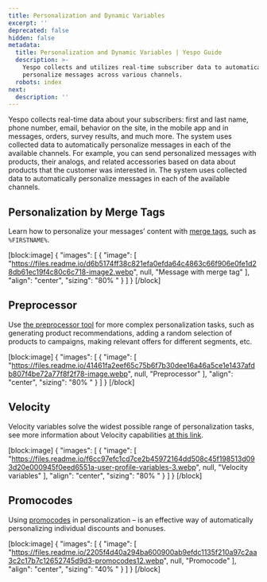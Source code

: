```yaml
---
title: Personalization and Dynamic Variables
excerpt: ''
deprecated: false
hidden: false
metadata:
  title: Personalization and Dynamic Variables | Yespo Guide
  description: >-
    Yespo collects and utilizes real-time subscriber data to automatically
    personalize messages across various channels.
  robots: index
next:
  description: ''
---
```

Yespo collects real-time data about your subscribers: first and last name, phone number, email, behavior on the site, in the mobile app and in messages, orders, survey results, and much more. The system uses collected data to automatically personalize messages in each of the available channels. For example, you can send personalized messages with products, their analogs, and related accessories based on data about products that the customer was interested in. The system uses collected data to automatically personalize messages in each of the available channels.

## Personalization by Merge Tags

Learn how to personalize your messages’ content with [merge tags](https://docs.yespo.io/docs/personalization-by-merge-tags), such as `%FIRSTNAME%`. 

[block:image]
{
  "images": [
    {
      "image": [
        "https://files.readme.io/d6b5174ff38c821efa0efda64c4863c66f906e0fe1d28db61ec19f4c80c6c718-image2.webp",
        null,
        "Message with merge tag"
      ],
      "align": "center",
      "sizing": "80% "
    }
  ]
}
[/block]


## Preprocessor

Use [the preprocessor tool](https://docs.yespo.io/docs/what-preprocessor) for more complex personalization tasks, such as generating product recommendations, adding a random selection of products to campaigns, making relevant offers for different segments, etc.

[block:image]
{
  "images": [
    {
      "image": [
        "https://files.readme.io/41461fa2eef65c75b6f7b30dee16a46a5ce1e1437afdb807f4be72a77f8f2f78-image.webp",
        null,
        "Preprocessor"
      ],
      "align": "center",
      "sizing": "80% "
    }
  ]
}
[/block]


## Velocity

Velocity variables solve the widest possible range of personalization tasks, see more information about Velocity capabilities [at this link](https://docs.yespo.io/docs/introduction-to-velocity).

[block:image]
{
  "images": [
    {
      "image": [
        "https://files.readme.io/f6cc97efc1cd7ce2b45972164dd508c45f198513d093d20e000945f0eed6551a-user-profile-variables-3.webp",
        null,
        "Velocity variables"
      ],
      "align": "center",
      "sizing": "80% "
    }
  ]
}
[/block]


## Promocodes

Using [promocodes](https://docs.yespo.io/docs/promocodes) in personalization – is an effective way of automatically personalizing individual discounts and bonuses.

[block:image]
{
  "images": [
    {
      "image": [
        "https://files.readme.io/2205f4d40a294ba600900ab9efdc1135f210a97c2aa3c2c17b7c12652745d9d3-promocodes12.webp",
        null,
        "Promocode"
      ],
      "align": "center",
      "sizing": "40% "
    }
  ]
}
[/block]
